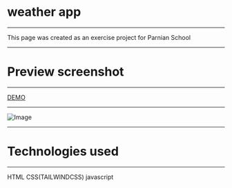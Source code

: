 
weather app
========================

* * *

This page was created as an exercise project for Parnian School

* * *

Preview screenshot
==================

* * *

[DEMO](   https://alisabouri68.github.io/weather-app/)

* * *

![Image](![Image](https://github.com/user-attachments/assets/4bc0fbdc-fcbb-49a2-9770-91aa68107064))
* * *

Technologies used
=================

* * *

HTML CSS(TAILWINDCSS) javascript

